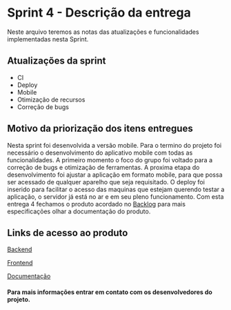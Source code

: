 # Sprint 4 - Descrição da entrega

Neste arquivo teremos as notas das atualizações e funcionalidades implementadas nesta Sprint.

## Atualizações da sprint

* CI
* Deploy
* Mobile
* Otimização de recursos
* Correção de bugs 

## Motivo da priorização dos itens entregues

 Nesta sprint foi desenvolvida a versão mobile.
 Para o termino do projeto foi necessário o desenvolvimento do aplicativo mobile com todas as funcionalidades.
 A primeiro momento o foco do grupo foi voltado para a correção de bugs e otimização de ferramentas. A proxima etapa do desenvolvimento foi ajustar a aplicação em formato mobile, para que possa ser acessado de qualquer aparelho que seja requisitado.
 O deploy foi inserido para facilitar o acesso das maquinas que estejam querendo testar a aplicação, o servidor já está no ar e em seu pleno funcionamento.
 Com esta entrega 4 fechamos o produto acordado no [Backlog](https://github.com/Cars-on/Carson-docs/blob/master/README.md#backlog-do-projeto) para mais especificações olhar a documentação do produto.

## Links de acesso ao produto

[Backend](https://github.com/Cars-on/Carson-api)

[Frontend](https://github.com/Cars-on/Carson-web)

[Documentação](https://github.com/Cars-on/Carson-docs)

#### Para mais informações entrar em contato com os desenvolvedores do projeto.
